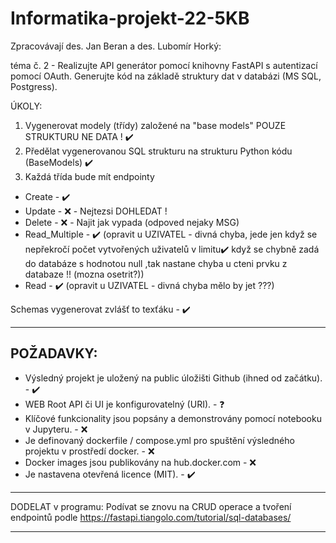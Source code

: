 # Informatika-projekt-22-5KB

Zpracovávají des. Jan Beran a des. Lubomír Horký:

téma č. 2 - Realizujte API generátor pomocí knihovny FastAPI s autentizací pomocí OAuth. Generujte kód na základě struktury dat v databázi (MS SQL, Postgress).


ÚKOLY:
1) Vygenerovat modely (třídy) založené na "base models" POUZE STRUKTURU NE DATA ! ✔️
2) Předělat vygenerovanou SQL strukturu na strukturu Python kódu (BaseModels) ✔️
3) Každá třída bude mít endpointy
- Create - ✔️
- Update - ❌ - Nejtezsi DOHLEDAT !
- Delete - ❌ - Najit jak vypada (odpoved nejaky MSG)
- Read_Multiple - ✔️ (opravit u UZIVATEL - divná chyba, jede jen když se nepřekročí počet vytvořených uživatelů v limitu✔️ když se chybně zadá do databáze s hodnotou null ,tak nastane chyba u cteni prvku z databaze !! (mozna osetrit?))
- Read - ✔️ (opravit u UZIVATEL - divná chyba mělo by jet ???)

Schemas vygenerovat zvlášť to texťáku - ✔️

-------------------------------------------------------------------------
POŽADAVKY:
--
- Výsledný projekt je uložený na public úložišti Github (ihned od začátku). - ✔️
- WEB Root API či UI je konfigurovatelný (URI). - ❓
- Klíčové funkcionality jsou popsány a demonstrovány pomocí notebooku v Jupyteru. - ❌
- Je definovaný dockerfile / compose.yml pro spuštění výsledného projektu v prostředí docker. - ❌
- Docker images jsou publikovány na hub.docker.com - ❌
- Je nastavena otevřená licence (MIT). - ✔️

------------------------------------------------------------------------    
DODELAT v programu:
Podívat se znovu na CRUD operace a tvoření endpointů podle https://fastapi.tiangolo.com/tutorial/sql-databases/

------------------------------------------------------------------------
